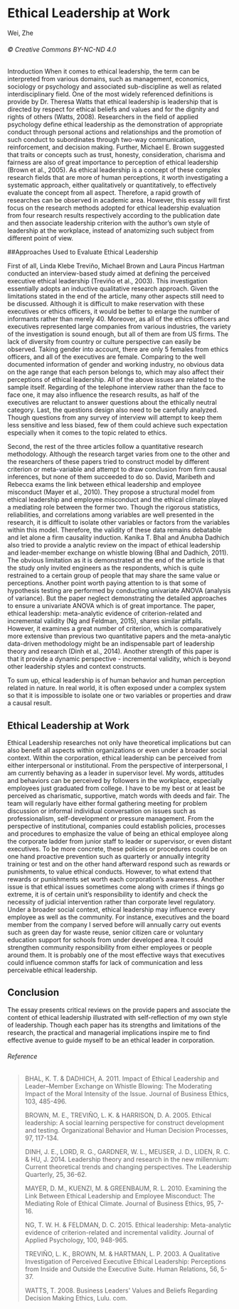 # Ethical Leadership at Work

Wei, Zhe

###### © Creative Commons BY-NC-ND 4.0

Introduction
When it comes to ethical leadership, the term can be interpreted from various domains, such as management, economics, sociology or psychology and associated sub-discipline as well as related interdisciplinary field. One of the most widely referenced definitions is provide by Dr. Theresa Watts that ethical leadership is leadership that is directed by respect for ethical beliefs and values and for the dignity and rights of others (Watts, 2008). Researchers in the field of applied psychology define ethical leadership as the demonstration of appropriate conduct through personal actions and relationships and the promotion of such conduct to subordinates through two-way communication, reinforcement, and decision making. Further, Michael E. Brown suggested that traits or concepts such as trust, honesty, consideration, charisma and fairness are also of great importance to perception of ethical leadership (Brown et al., 2005). As ethical leadership is a concept of these complex research fields that are more of human perceptions, it worth investigating a systematic approach, either qualitatively or quantitatively, to effectively evaluate the concept from all aspect. Therefore, a rapid growth of researches can be observed in academic area. However, this essay will first focus on the research methods adopted for ethical leadership evaluation from four research results respectively according to the publication date and then associate leadership criterion with the author’s own style of leadership at the workplace, instead of anatomizing such subject from different point of view.

##Approaches Used to Evaluate Ethical Leadership

First of all, Linda Klebe Treviño, Michael Brown and Laura Pincus Hartman conducted an interview-based study aimed at defining the perceived executive ethical leadership (Treviño et al., 2003). This investigation essentially adopts an inductive qualitative research approach. Given the limitations stated in the end of the article, many other aspects still need to be discussed. Although it is difficult to make reservation with these executives or ethics officers, it would be better to enlarge the number of informants rather than merely 40. Moreover, as all of the ethics officers and executives represented large companies from various industries, the variety of the investigation is sound enough, but all of them are from US firms. The lack of diversity from country or culture perspective can easily be observed. Taking gender into account, there are only 5 females from ethics officers, and all of the executives are female. Comparing to the well documented information of gender and working industry, no obvious data on the age range that each person belongs to, which may also affect their perceptions of ethical leadership. All of the above issues are related to the sample itself. Regarding of the telephone interview rather than the face to face one, it may also influence the research results, as half of the executives are reluctant to answer questions about the ethically neutral category. Last, the questions design also need to be carefully analyzed. Though questions from any survey of interview will attempt to keep them less sensitive and less biased, few of them could achieve such expectation especially when it comes to the topic related to ethics.

Second, the rest of the three articles follow a quantitative research methodology. Although the research target varies from one to the other and the researchers of these papers tried to construct model by different criterion or meta-variable and attempt to draw conclusion from firm causal inferences, but none of them succeeded to do so. David, Maribeth and Rebecca exams the link between ethical leadership and employee misconduct (Mayer et al., 2010). They propose a structural model from ethical leadership and employee misconduct and the ethical climate played a mediating role between the former two. Though the rigorous statistics, reliabilities, and correlations among variables are well presented in the research, it is difficult to isolate other variables or factors from the variables within this model. Therefore, the validity of these data remains debatable and let alone a firm causality induction. Kanika T. Bhal and Anubha Dadhich also tried to provide a analytic review on the impact of ethical leadership and leader-member exchange on whistle blowing (Bhal and Dadhich, 2011). The obvious limitation as it is demonstrated at the end of the article is that the study only invited engineers as the respondents, which is quite restrained to a certain group of people that may share the same value or perceptions. Another point worth paying attention to is that some of hypothesis testing are performed by conducting univariate ANOVA (analysis of variance). But the paper neglect demonstrating the detailed approaches to ensure a univariate ANOVA which is of great importance. The paper, ethical leadership: meta-analytic evidence of criterion-related and incremental validity (Ng and Feldman, 2015), shares similar pitfalls. However, it examines a great number of criterion, which is comparatively more extensive than previous two quantitative papers and the meta-analytic data-driven methodology might be an indispensable part of leadership theory and research (Dinh et al., 2014). Another strength of this paper is that it provide a dynamic perspective - incremental validity, which is beyond other leadership styles and context constructs.

To sum up, ethical leadership is of human behavior and human perception related in nature. In real world, it is often exposed under a complex system so that it is impossible to isolate one or two variables or properties and draw a causal result.

## Ethical Leadership at Work

Ethical Leadership researches not only have theoretical implications but can also benefit all aspects within organizations or even under a broader social context. Within the corporation, ethical leadership can be perceived from either interpersonal or institutional. From the perspective of interpersonal, I am currently behaving as a leader in supervisor level. My words, attitudes and behaviors can be perceived by followers in the workplace, especially employees just graduated from college. I have to be my best or at least be perceived as charismatic, supportive, match words with deeds and fair. The team will regularly have either formal gathering meeting for problem discussion or informal individual conversation on issues such as professionalism, self-development or pressure management. From the perspective of institutional, companies could establish policies, processes and procedures to emphasize the value of being an ethical employee along the corporate ladder from junior staff to leader or supervisor, or even distant executives. To be more concrete, these policies or procedures could be on one hand proactive prevention such as quarterly or annually integrity training or test and on the other hand afterward respond such as rewards or punishments, to value ethical conducts. However, to what extend that rewards or punishments set worth each corporation’s awareness. Another issue is that ethical issues sometimes come along with crimes if things go extreme, it is of certain unit’s responsibility to identify and check the necessity of judicial intervention rather than corporate level regulatory. Under a broader social context, ethical leadership may influence every employee as well as the community. For instance, executives and the board member from the company I served before will annually carry out events such as green day for waste reuse, senior citizen care or voluntary education support for schools from under developed area. It could strengthen community responsibility from either employees or people around them. It is probably one of the most effective ways that executives could influence common staffs for lack of communication and less perceivable ethical leadership.

## Conclusion

The essay presents critical reviews on the provide papers and associate the content of ethical leadership illustrated with self-reflection of my own style of leadership. Though each paper has its strengths and limitations of the research, the practical and managerial implications inspire me to find effective avenue to guide myself to be an ethical leader in corporation.

###### Reference

>BHAL, K. T. & DADHICH, A. 2011. Impact of Ethical Leadership and Leader–Member Exchange on Whistle Blowing: The Moderating Impact of the Moral Intensity of the Issue. Journal of Business Ethics, 103, 485-496.
>
>BROWN, M. E., TREVIÑO, L. K. & HARRISON, D. A. 2005. Ethical leadership: A social learning perspective for construct development and testing. Organizational Behavior and Human Decision Processes, 97, 117-134.
>
>DINH, J. E., LORD, R. G., GARDNER, W. L., MEUSER, J. D., LIDEN, R. C. & HU, J. 2014. Leadership theory and research in the new millennium: Current theoretical trends and changing perspectives. The Leadership Quarterly, 25, 36-62.
>
>MAYER, D. M., KUENZI, M. & GREENBAUM, R. L. 2010. Examining the Link Between Ethical Leadership and Employee Misconduct: The Mediating Role of Ethical Climate. Journal of Business Ethics, 95, 7-16.
>
>NG, T. W. H. & FELDMAN, D. C. 2015. Ethical leadership: Meta-analytic evidence of criterion-related and incremental validity. Journal of Applied Psychology, 100, 948-965.
>
>TREVIÑO, L. K., BROWN, M. & HARTMAN, L. P. 2003. A Qualitative Investigation of Perceived Executive Ethical Leadership: Perceptions from Inside and Outside the Executive Suite. Human Relations, 56, 5-37.
>
>WATTS, T. 2008. Business Leaders' Values and Beliefs Regarding Decision Making Ethics, Lulu. com.
